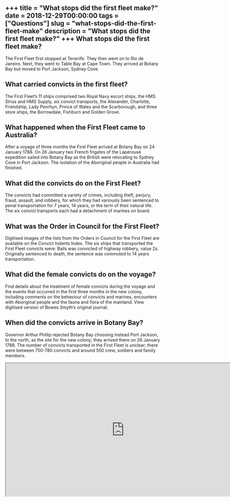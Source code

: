 +++
title = "What stops did the first fleet make?"
date = 2018-12-29T00:00:00
tags = ["Questions"]
slug = "what-stops-did-the-first-fleet-make"
description = "What stops did the first fleet make?"
+++
What stops did the first fleet make?
------------------------------------

The First Fleet first stopped at Tenerife. They then went on to Rio de Janeiro. Next, they went to Table Bay at Cape Town. They arrived at Botany Bay but moved to Port Jackson, Sydney Cove.

What carried convicts in the first fleet?
-----------------------------------------

The First Fleet’s 11 ships comprised two Royal Navy escort ships, the HMS Sirius and HMS Supply, six convict transports, the Alexander, Charlotte, Friendship, Lady Penrhyn, Prince of Wales and the Scarborough, and three store ships, the Borrowdale, Fishburn and Golden Grove.

What happened when the First Fleet came to Australia?
-----------------------------------------------------

After a voyage of three months the First Fleet arrived at Botany Bay on 24 January 1788. On 26 January two French frigates of the Lapérouse expedition sailed into Botany Bay as the British were relocating to Sydney Cove in Port Jackson. The isolation of the Aboriginal people in Australia had finished.

What did the convicts do on the First Fleet?
--------------------------------------------

The convicts had committed a variety of crimes, including theft, perjury, fraud, assault, and robbery, for which they had variously been sentenced to penal transportation for 7 years, 14 years, or the term of their natural life. The six convict transports each had a detachment of marines on board.

What was the Order in Council for the First Fleet?
--------------------------------------------------

Digitised images of the lists from the Orders in Council for the First Fleet are available on the Convict Indents Index. The six ships that transported the First Fleet convicts were: Bails was convicted of highway robbery, value 2s. Originally sentenced to death, the sentence was commuted to 14 years transportation.

What did the female convicts do on the voyage?
----------------------------------------------

Find details about the treatment of female convicts during the voyage and the events that occurred in the first three months in the new colony, including comments on the behaviour of convicts and marines, encounters with Aboriginal people and the fauna and flora of the mainland. View digitised version of Bowes Smyth’s original journal.

When did the convicts arrive in Botany Bay?
-------------------------------------------

Governor Arthur Phillip rejected Botany Bay choosing instead Port Jackson, to the north, as the site for the new colony; they arrived there on 26 January 1788. The number of convicts transported in the First Fleet is unclear; there were between 750-780 convicts and around 550 crew, soldiers and family members.

<iframe allow="accelerometer; autoplay; clipboard-write; encrypted-media; gyroscope; picture-in-picture" allowfullscreen="" class="__youtube_prefs__  epyt-is-override  no-lazyload" data-no-lazy="1" data-origheight="433" data-origwidth="770" data-skipgform_ajax_framebjll="" height="433" id="_ytid_97381" loading="lazy" src="https://www.youtube.com/embed/tRtaLnLXKpE?enablejsapi=1&autoplay=0&cc_load_policy=0&cc_lang_pref=&iv_load_policy=1&loop=0&modestbranding=0&rel=1&fs=1&playsinline=0&autohide=2&theme=dark&color=red&controls=1&" title="YouTube player" width="770"></iframe>